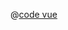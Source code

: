 <ClientOnly>
  <common-code-view name="data-line-gradient" :is-code-view="false"/>
</ClientOnly>

@[code vue](../.vuepress/components/map/data/line-gradient.vue)
